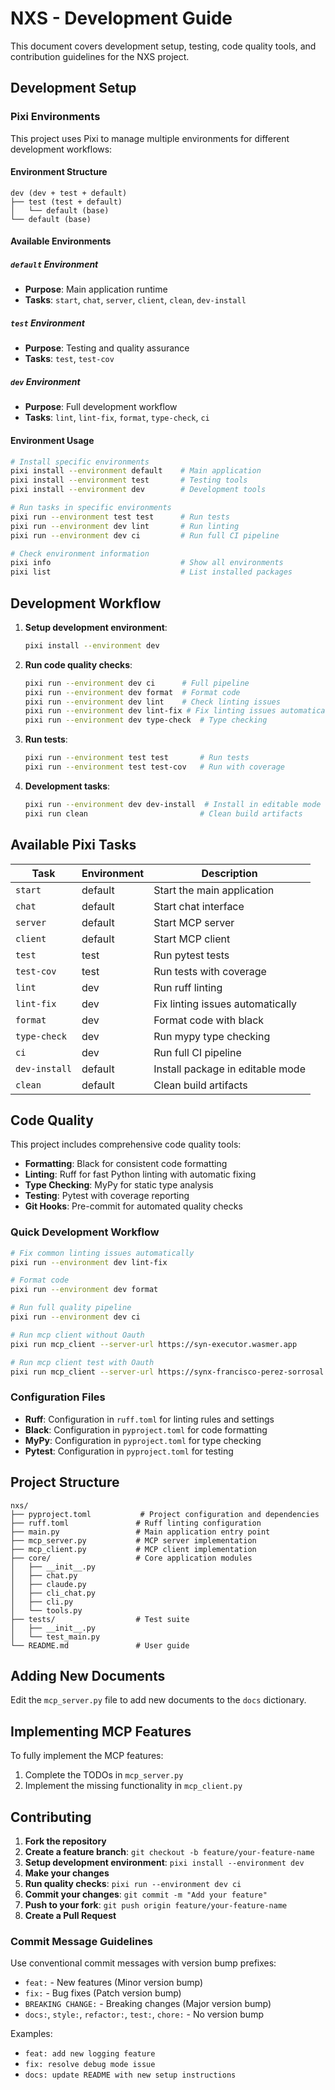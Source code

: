 # NXS - Development Guide

This document covers development setup, testing, code quality tools, and contribution guidelines for the NXS project.

## Development Setup

### Pixi Environments

This project uses Pixi to manage multiple environments for different development workflows:

#### Environment Structure

```
dev (dev + test + default)
├── test (test + default)
│   └── default (base)
└── default (base)
```

#### Available Environments

##### `default` Environment
- **Purpose**: Main application runtime
- **Tasks**: `start`, `chat`, `server`, `client`, `clean`, `dev-install`

##### `test` Environment
- **Purpose**: Testing and quality assurance
- **Tasks**: `test`, `test-cov`

##### `dev` Environment
- **Purpose**: Full development workflow
- **Tasks**: `lint`, `lint-fix`, `format`, `type-check`, `ci`

#### Environment Usage

```bash
# Install specific environments
pixi install --environment default    # Main application
pixi install --environment test       # Testing tools
pixi install --environment dev        # Development tools

# Run tasks in specific environments
pixi run --environment test test      # Run tests
pixi run --environment dev lint       # Run linting
pixi run --environment dev ci         # Run full CI pipeline

# Check environment information
pixi info                             # Show all environments
pixi list                             # List installed packages
```

## Development Workflow

1. **Setup development environment**:
   ```bash
   pixi install --environment dev
   ```

2. **Run code quality checks**:
   ```bash
   pixi run --environment dev ci      # Full pipeline
   pixi run --environment dev format  # Format code
   pixi run --environment dev lint    # Check linting issues
   pixi run --environment dev lint-fix # Fix linting issues automatically
   pixi run --environment dev type-check  # Type checking
   ```

3. **Run tests**:
   ```bash
   pixi run --environment test test       # Run tests
   pixi run --environment test test-cov   # Run with coverage
   ```

4. **Development tasks**:
   ```bash
   pixi run --environment dev dev-install  # Install in editable mode
   pixi run clean                         # Clean build artifacts
   ```

## Available Pixi Tasks

| Task | Environment | Description |
|------|-------------|-------------|
| `start` | default | Start the main application |
| `chat` | default | Start chat interface |
| `server` | default | Start MCP server |
| `client` | default | Start MCP client |
| `test` | test | Run pytest tests |
| `test-cov` | test | Run tests with coverage |
| `lint` | dev | Run ruff linting |
| `lint-fix` | dev | Fix linting issues automatically |
| `format` | dev | Format code with black |
| `type-check` | dev | Run mypy type checking |
| `ci` | dev | Run full CI pipeline |
| `dev-install` | default | Install package in editable mode |
| `clean` | default | Clean build artifacts |

## Code Quality

This project includes comprehensive code quality tools:

- **Formatting**: Black for consistent code formatting
- **Linting**: Ruff for fast Python linting with automatic fixing
- **Type Checking**: MyPy for static type analysis
- **Testing**: Pytest with coverage reporting
- **Git Hooks**: Pre-commit for automated quality checks

### Quick Development Workflow

```bash
# Fix common linting issues automatically
pixi run --environment dev lint-fix

# Format code
pixi run --environment dev format

# Run full quality pipeline
pixi run --environment dev ci

# Run mcp client without Oauth
pixi run mcp_client --server-url https://syn-executor.wasmer.app 

# Run mcp client test with Oauth
pixi run mcp_client --server-url https://synx-francisco-perez-sorrosal.wasmer.app 

```

### Configuration Files

- **Ruff**: Configuration in `ruff.toml` for linting rules and settings
- **Black**: Configuration in `pyproject.toml` for code formatting
- **MyPy**: Configuration in `pyproject.toml` for type checking
- **Pytest**: Configuration in `pyproject.toml` for testing

## Project Structure

```
nxs/
├── pyproject.toml           # Project configuration and dependencies
├── ruff.toml               # Ruff linting configuration
├── main.py                 # Main application entry point
├── mcp_server.py           # MCP server implementation
├── mcp_client.py           # MCP client implementation
├── core/                   # Core application modules
│   ├── __init__.py
│   ├── chat.py
│   ├── claude.py
│   ├── cli_chat.py
│   ├── cli.py
│   └── tools.py
├── tests/                  # Test suite
│   ├── __init__.py
│   └── test_main.py
└── README.md               # User guide
```

## Adding New Documents

Edit the `mcp_server.py` file to add new documents to the `docs` dictionary.

## Implementing MCP Features

To fully implement the MCP features:

1. Complete the TODOs in `mcp_server.py`
2. Implement the missing functionality in `mcp_client.py`

## Contributing

1. **Fork the repository**
2. **Create a feature branch**: `git checkout -b feature/your-feature-name`
3. **Setup development environment**: `pixi install --environment dev`
4. **Make your changes**
5. **Run quality checks**: `pixi run --environment dev ci`
6. **Commit your changes**: `git commit -m "Add your feature"`
7. **Push to your fork**: `git push origin feature/your-feature-name`
8. **Create a Pull Request**

### Commit Message Guidelines

Use conventional commit messages with version bump prefixes:

- `feat:` - New features (Minor version bump)
- `fix:` - Bug fixes (Patch version bump)
- `BREAKING CHANGE:` - Breaking changes (Major version bump)
- `docs:`, `style:`, `refactor:`, `test:`, `chore:` - No version bump

Examples:
- `feat: add new logging feature`
- `fix: resolve debug mode issue`
- `docs: update README with new setup instructions`
